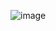 ![image](https://user-images.githubusercontent.com/63789702/188315433-a23191cf-9645-4c0e-b7fe-88e538022c83.png)
